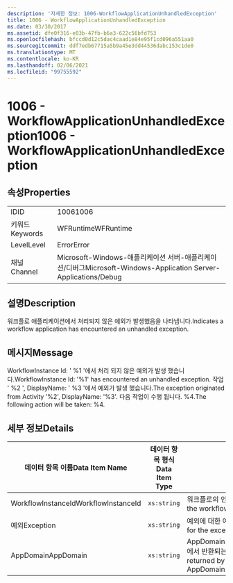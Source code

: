 ```yaml
---
description: '자세한 정보: 1006-WorkflowApplicationUnhandledException'
title: 1006 - WorkflowApplicationUnhandledException
ms.date: 03/30/2017
ms.assetid: dfe0f316-e03b-47fb-b6a3-622c56bfd753
ms.openlocfilehash: bfccd0d12c5dac4caad1e84e95f1cd096a551aa0
ms.sourcegitcommit: ddf7edb67715a5b9a45e3dd44536dabc153c1de0
ms.translationtype: MT
ms.contentlocale: ko-KR
ms.lasthandoff: 02/06/2021
ms.locfileid: "99755592"
---
```

# <a name="1006---workflowapplicationunhandledexception"></a><span data-ttu-id="419ef-103">1006 - WorkflowApplicationUnhandledException</span><span class="sxs-lookup"><span data-stu-id="419ef-103">1006 - WorkflowApplicationUnhandledException</span></span>

## <a name="properties"></a><span data-ttu-id="419ef-104">속성</span><span class="sxs-lookup"><span data-stu-id="419ef-104">Properties</span></span>  
  
|||  
|-|-|  
|<span data-ttu-id="419ef-105">ID</span><span class="sxs-lookup"><span data-stu-id="419ef-105">ID</span></span>|<span data-ttu-id="419ef-106">1006</span><span class="sxs-lookup"><span data-stu-id="419ef-106">1006</span></span>|  
|<span data-ttu-id="419ef-107">키워드</span><span class="sxs-lookup"><span data-stu-id="419ef-107">Keywords</span></span>|<span data-ttu-id="419ef-108">WFRuntime</span><span class="sxs-lookup"><span data-stu-id="419ef-108">WFRuntime</span></span>|  
|<span data-ttu-id="419ef-109">Level</span><span class="sxs-lookup"><span data-stu-id="419ef-109">Level</span></span>|<span data-ttu-id="419ef-110">Error</span><span class="sxs-lookup"><span data-stu-id="419ef-110">Error</span></span>|  
|<span data-ttu-id="419ef-111">채널</span><span class="sxs-lookup"><span data-stu-id="419ef-111">Channel</span></span>|<span data-ttu-id="419ef-112">Microsoft-Windows-애플리케이션 서버-애플리케이션/디버그</span><span class="sxs-lookup"><span data-stu-id="419ef-112">Microsoft-Windows-Application Server-Applications/Debug</span></span>|  
  
## <a name="description"></a><span data-ttu-id="419ef-113">설명</span><span class="sxs-lookup"><span data-stu-id="419ef-113">Description</span></span>  

 <span data-ttu-id="419ef-114">워크플로 애플리케이션에서 처리되지 않은 예외가 발생했음을 나타냅니다.</span><span class="sxs-lookup"><span data-stu-id="419ef-114">Indicates a workflow application has encountered an unhandled exception.</span></span>  
  
## <a name="message"></a><span data-ttu-id="419ef-115">메시지</span><span class="sxs-lookup"><span data-stu-id="419ef-115">Message</span></span>  

 <span data-ttu-id="419ef-116">WorkflowInstance Id: ' %1 '에서 처리 되지 않은 예외가 발생 했습니다.</span><span class="sxs-lookup"><span data-stu-id="419ef-116">WorkflowInstance Id: '%1' has encountered an unhandled exception.</span></span>  <span data-ttu-id="419ef-117">작업 ' %2 ', DisplayName: ' %3 '에서 예외가 발생 했습니다.</span><span class="sxs-lookup"><span data-stu-id="419ef-117">The exception originated from Activity '%2', DisplayName: '%3'.</span></span>  <span data-ttu-id="419ef-118">다음 작업이 수행 됩니다. %4.</span><span class="sxs-lookup"><span data-stu-id="419ef-118">The following action will be taken: %4.</span></span>  
  
## <a name="details"></a><span data-ttu-id="419ef-119">세부 정보</span><span class="sxs-lookup"><span data-stu-id="419ef-119">Details</span></span>  
  
|<span data-ttu-id="419ef-120">데이터 항목 이름</span><span class="sxs-lookup"><span data-stu-id="419ef-120">Data Item Name</span></span>|<span data-ttu-id="419ef-121">데이터 항목 형식</span><span class="sxs-lookup"><span data-stu-id="419ef-121">Data Item Type</span></span>|<span data-ttu-id="419ef-122">설명</span><span class="sxs-lookup"><span data-stu-id="419ef-122">Description</span></span>|  
|--------------------|--------------------|-----------------|  
|<span data-ttu-id="419ef-123">WorkflowInstanceId</span><span class="sxs-lookup"><span data-stu-id="419ef-123">WorkflowInstanceId</span></span>|`xs:string`|<span data-ttu-id="419ef-124">워크플로의 인스턴스 ID</span><span class="sxs-lookup"><span data-stu-id="419ef-124">The instance id for the workflow</span></span>|  
|<span data-ttu-id="419ef-125">예외</span><span class="sxs-lookup"><span data-stu-id="419ef-125">Exception</span></span>|`xs:string`|<span data-ttu-id="419ef-126">예외에 대한 예외 정보</span><span class="sxs-lookup"><span data-stu-id="419ef-126">The exception details for the exception</span></span>|  
|<span data-ttu-id="419ef-127">AppDomain</span><span class="sxs-lookup"><span data-stu-id="419ef-127">AppDomain</span></span>|`xs:string`|<span data-ttu-id="419ef-128">AppDomain.CurrentDomain.FriendlyName에서 반환되는 문자열입니다.</span><span class="sxs-lookup"><span data-stu-id="419ef-128">The string returned by AppDomain.CurrentDomain.FriendlyName.</span></span>|
